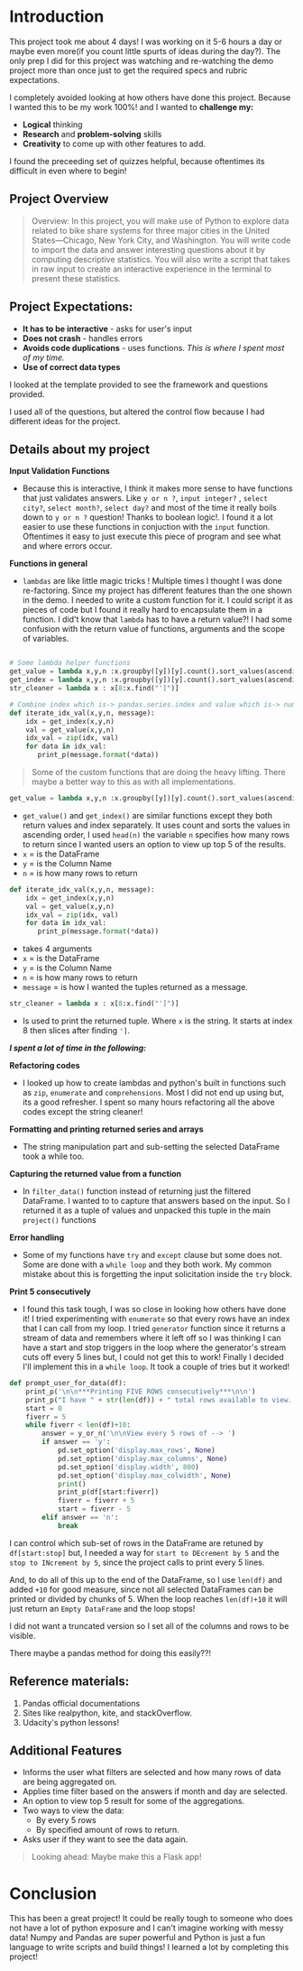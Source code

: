 # Introduction

This project took me about 4 days! I was working on it 5-6 hours a day or maybe even more(if you count little spurts of ideas during the day?). The only prep I did for this project was watching and re-watching the demo project more than once just to get the required specs and rubric expectations. 

I completely avoided looking at how others have done this project. Because I wanted this to be my work 100%! and I wanted to **challenge my:**

* **Logical** thinking
* **Research** and **problem-solving** skills
* **Creativity** to come up with other features to add. 

I found the preceeding set of quizzes helpful, because oftentimes its difficult in even where to begin!

## Project Overview

>Overview:
In this project, you will make use of Python to explore data related to bike share systems for three major cities in the United States—Chicago, New York City, and Washington. You will write code to import the data and answer interesting questions about it by computing descriptive statistics. You will also write a script that takes in raw input to create an interactive experience in the terminal to present these statistics.

## Project Expectations:

* **It has to be interactive** - asks for user's input
* **Does not crash** - handles errors
* **Avoids code duplications** - uses functions. *This is where I spent most of my time.* 
* **Use of correct data types**

I looked at the template provided to see the framework and questions provided.

I used all of the questions, but altered the control flow because I had different ideas for the project. 

## Details about my project

**Input Validation Functions** 

* Because this is interactive, I think it makes more sense to have functions that just validates answers. Like `y or n ?`, `input integer?` , `select city?`,  `select month?`, `select day?` and most of the time it really boils down to `y or n ?` question! Thanks to boolean logic!. I found it a lot easier to use these functions in conjuction with the `input` function. Oftentimes it easy to just execute this piece of program and see what and where errors occur.

**Functions in general**

* `lambdas` are like little magic tricks ! Multiple times I thought I was done re-factoring. Since my project has different features than the one shown in the demo. I needed to write a custom function for it. I could script it as pieces of code but I found it really hard to encapsulate them in a function. I did't know that `lambda` has to have a return value?! I had some confusion with the return value of functions, arguments and the scope of variables. 

```python

# Some lambda helper functions
get_value = lambda x,y,n :x.groupby([y])[y].count().sort_values(ascending=False).head(n).values
get_index = lambda x,y,n :x.groupby([y])[y].count().sort_values(ascending=False).head(n).index
str_cleaner = lambda x : x[8:x.find("']")]    

# Combine index which is-> pandas.series.index and value which is-> numpy.ndarray then print in friendly way
def iterate_idx_val(x,y,n, message):
    idx = get_index(x,y,n)
    val = get_value(x,y,n)
    idx_val = zip(idx, val)
    for data in idx_val:
       print_p(message.format(*data))

```
>Some of the custom functions that are doing the heavy lifting. There maybe a better way to this as with all implementations. 

```python
get_value = lambda x,y,n :x.groupby([y])[y].count().sort_values(ascending=False).head(n).values
```
* `get_value()` and `get_index()` are similar functions except they both return values and index separately. It uses count and sorts the values in ascending order, I used `head(n)` the variable `n` specifies how many rows to return since I wanted users an option to view up top 5 of the results.   
* `x` = is the DataFrame
* `y` = is the Column Name
* `n` = is how many rows to return

```python
def iterate_idx_val(x,y,n, message):
    idx = get_index(x,y,n)
    val = get_value(x,y,n)
    idx_val = zip(idx, val)
    for data in idx_val:
       print_p(message.format(*data))
```
* takes 4 arguments
* `x` = is the DataFrame
* `y` = is the Column Name
* `n` = is how many rows to return
* `message` = is how I wanted the tuples returned as a message.


```python
str_cleaner = lambda x : x[8:x.find("']")] 
``` 
* Is used to print the returned tuple. Where `x` is the string. It starts at index 8 then slices after finding `']`.

***I spent a lot of time in the following:*** 

**Refactoring codes**

* I looked up how to create lambdas and python's built in functions such as `zip`, `enumerate` and `comprehensions`. Most I did not end up using but, its a good refresher. I spent so many hours refactoring all the above codes except the string cleaner!

**Formatting and printing returned series and arrays** 

* The string manipulation part and sub-setting the selected DataFrame took a while too. 

**Capturing the returned value from a function**

* In `filter_data()` function instead of returning just the filtered DataFrame. I wanted to to capture that answers based on the input. So I returned it as a tuple of values and unpacked this tuple in the main `project()` functions 

**Error handling**

* Some of my functions have `try` and `except` clause but some does not. Some are done with a `while loop` and they both work. My common mistake about this is forgetting the input solicitation inside the `try` block.

**Print 5 consecutively**

* I found this task tough, I was so close in looking how others have done it! I tried experimenting with `enumerate` so that every rows have an index that I can call from my loop. I tried `generator` function since it returns a stream of data and remembers where it left off so I was thinking I can have a start and stop triggers in the loop where the generator's stream cuts off every 5 lines but, I could not get this to work! Finally I decided I'll implement this in a `while loop`. It took a couple of tries but it worked!

```python
def prompt_user_for_data(df):
    print_p('\n\n***Printing FIVE ROWS consecutively***\n\n')
    print_p("I have " + str(len(df)) + " total rows available to view. ")
    start = 0
    fiverr = 5
    while fiverr < len(df)+10:
        answer = y_or_n('\n\nView every 5 rows of --> ')
        if answer == 'y':
            pd.set_option('display.max_rows', None)
            pd.set_option('display.max_columns', None)
            pd.set_option('display.width', 800)
            pd.set_option('display.max_colwidth', None)
            print()
            print_p(df[start:fiverr])
            fiverr = fiverr + 5
            start = fiverr - 5
        elif answer == 'n':
            break  
```

I can control which sub-set of rows in the DataFrame are retuned by `df[start:stop]` but, I needed a way for `start to DEcrement by 5` and the `stop to INcrement by 5`, since the project calls to print every 5 lines. 

And, to do all of this up to the end of the DataFrame, so I use `len(df)` and added `+10` for good measure, since not all selected DataFrames can be printed or divided by chunks of 5. When the loop reaches `len(df)+10` it will just return an `Empty DataFrame` and the loop stops! 

I did not want a truncated version so I set all of the columns and rows to be visible. 

There maybe a pandas method for doing this easily??!

## Reference materials: 
 
1. Pandas official documentations 
2. Sites like realpython, kite, and stackOverflow. 
3. Udacity's python lessons! 

## Additional Features

* Informs the user what filters are selected and how many rows of data are being aggregated on.
* Applies time filter based on the answers if month and day are selected.
* An option to view top 5 result for some of the aggregations.
* Two ways to view the data:
    * By every 5 rows 
    * By specified amount of rows to return.
* Asks user if they want to see the data again.     


>Looking ahead: Maybe make this a Flask app!

# Conclusion

This has been a great project! It could be really tough to someone who does not have a lot of python exposure and I can't imagine working with messy data! Numpy and Pandas are super powerful and Python is just a fun language to write scripts and build things! I learned a lot by completing this project!












